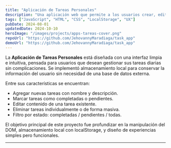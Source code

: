 ```yaml
---
title: "Aplicación de Tareas Personales"
description: "Una aplicación web que permite a los usuarios crear, editar, eliminar y marcar tareas como completadas. Ideal para mejorar la productividad personal."
tags: ["JavaScript", "HTML", "CSS", "LocalStorage", "UX"]
pubDate: 2024-08-01
updatedDate: 2024-10-10
heroImage: "/images/projects/apps-tareas-cover.png"
repoUrl: "https://github.com/JehovannyMaradiaga/task_app"
demoUrl: "https://github.com/JehovannyMaradiaga/task_app"
---
```


La **Aplicación de Tareas Personales** está diseñada con una interfaz limpia e intuitiva, pensada para usuarios que desean gestionar sus tareas diarias sin complicaciones. Se implementó almacenamiento local para conservar la información del usuario sin necesidad de una base de datos externa.

Entre sus características se encuentran:

- Agregar nuevas tareas con nombre y descripción.
- Marcar tareas como completadas o pendientes.
- Editar contenido de una tarea existente.
- Eliminar tareas individualmente o de forma masiva.
- Filtro por estado: completadas / pendientes / todas.

El objetivo principal de este proyecto fue profundizar en la manipulación del DOM, almacenamiento local con localStorage, y diseño de experiencias simples pero funcionales.

---
